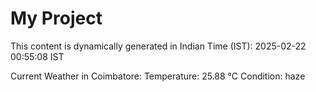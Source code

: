# My Project

This content is dynamically generated in Indian Time (IST): 2025-02-22 00:55:08 IST


Current Weather in Coimbatore:
Temperature: 25.88 °C
Condition: haze
